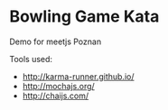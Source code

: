 # Bowling Game Kata

Demo for meetjs Poznan

Tools used:
- http://karma-runner.github.io/
- http://mochajs.org/
- http://chaijs.com/
